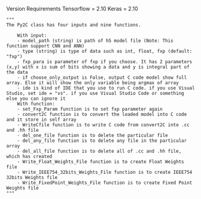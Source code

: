 Version Requirements
Tensorflow = 2.10
Keras = 2.10


    """
    The Py2C class has four inputs and nine functions.

        With input:
        - model_path (string) is path of h5 model file (Note: This function support CNN and ANN)
        - type (string) is type of data such as int, float, fxp (default: "fxp")
        - fxp_para is parameter of fxp if you choose. It has 2 parameters (x,y) with x is sum of bits showing a data and y is integral part of the data
        - if choose_only_output is False, output C code model show full array. Else it will show the only variable being argmax of array
        - ide is kind of IDE that you use to run C code. if you use Visual Studio, set ide = "vs". if you use Visual Studio Code or something else you can ignore it
        With function:
        - set_Fxp_Param function is to set fxp parameter again
        - convert2C function is to convert the loaded model into C code and it store in self array
        - WriteCfile function is to write C code from convert2C into .cc and .hh file
        - del_one_file function is to delete the particular file
        - del_any_file function is to delete any file in the particular array
        - del_all_file function is to delete all of .cc and .hh file, which has created
        - Write_Float_Weights_File function is to create Float Weights file
        - Write_IEEE754_32bits_Weights_File function is to create IEEE754 32bits Weights file
        - Write_FixedPoint_Weights_File function is to create Fixed Point Weights file
    """
